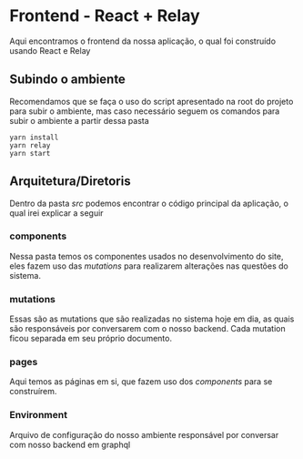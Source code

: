# Frontend - React + Relay
Aqui encontramos o frontend da nossa aplicação, o qual foi construído usando React e Relay

## Subindo o ambiente
Recomendamos que se faça o uso do script apresentado na root do projeto para subir o ambiente, mas caso necessário seguem os comandos para subir o ambiente a partir dessa pasta
```
yarn install
yarn relay
yarn start
```

## Arquitetura/Diretoris
Dentro da pasta *src* podemos encontrar o código principal da aplicação, o qual irei explicar a seguir

### components
Nessa pasta temos os componentes usados no desenvolvimento do site, eles fazem uso das *mutations* para realizarem alterações nas questões do sistema.

### mutations
Essas são as mutations que são realizadas no sistema hoje em dia, as quais são responsáveis por conversarem com o nosso backend. Cada mutation ficou separada em seu próprio documento.

### pages
Aqui temos as páginas em si, que fazem uso dos *components* para se construírem.

### Environment
Arquivo de configuração do nosso ambiente responsável por conversar com nosso backend em graphql
